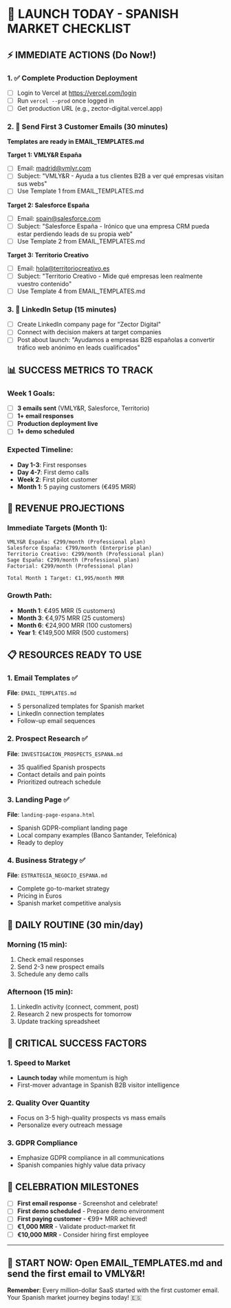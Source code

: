 # 🚀 LAUNCH TODAY - SPANISH MARKET CHECKLIST

## ⚡ IMMEDIATE ACTIONS (Do Now!)

### 1. ✅ Complete Production Deployment
- [ ] Login to Vercel at https://vercel.com/login
- [ ] Run `vercel --prod` once logged in
- [ ] Get production URL (e.g., zector-digital.vercel.app)

### 2. 📧 Send First 3 Customer Emails (30 minutes)
**Templates are ready in EMAIL_TEMPLATES.md**

**Target 1: VMLY&R España**
- [ ] Email: madrid@vmlyr.com
- [ ] Subject: "VMLY&R - Ayuda a tus clientes B2B a ver qué empresas visitan sus webs"
- [ ] Use Template 1 from EMAIL_TEMPLATES.md

**Target 2: Salesforce España**
- [ ] Email: spain@salesforce.com  
- [ ] Subject: "Salesforce España - Irónico que una empresa CRM pueda estar perdiendo leads de su propia web"
- [ ] Use Template 2 from EMAIL_TEMPLATES.md

**Target 3: Territorio Creativo**
- [ ] Email: hola@territoriocreativo.es
- [ ] Subject: "Territorio Creativo - Mide qué empresas leen realmente vuestro contenido"
- [ ] Use Template 4 from EMAIL_TEMPLATES.md

### 3. 📱 LinkedIn Setup (15 minutes)
- [ ] Create LinkedIn company page for "Zector Digital"
- [ ] Connect with decision makers at target companies
- [ ] Post about launch: "Ayudamos a empresas B2B españolas a convertir tráfico web anónimo en leads cualificados"

## 📊 SUCCESS METRICS TO TRACK

### Week 1 Goals:
- [ ] **3 emails sent** (VMLY&R, Salesforce, Territorio)
- [ ] **1+ email responses**
- [ ] **Production deployment live**
- [ ] **1+ demo scheduled**

### Expected Timeline:
- **Day 1-3**: First responses
- **Day 4-7**: First demo calls
- **Week 2**: First pilot customer
- **Month 1**: 5 paying customers (€495 MRR)

## 🎯 REVENUE PROJECTIONS

### Immediate Targets (Month 1):
```
VMLY&R España: €299/month (Professional plan)
Salesforce España: €799/month (Enterprise plan)  
Territorio Creativo: €299/month (Professional plan)
Sage España: €299/month (Professional plan)
Factorial: €299/month (Professional plan)

Total Month 1 Target: €1,995/month MRR
```

### Growth Path:
- **Month 1**: €495 MRR (5 customers)
- **Month 3**: €4,975 MRR (25 customers)  
- **Month 6**: €24,900 MRR (100 customers)
- **Year 1**: €149,500 MRR (500 customers)

## 📋 RESOURCES READY TO USE

### 1. Email Templates ✅
**File**: `EMAIL_TEMPLATES.md`
- 5 personalized templates for Spanish market
- LinkedIn connection templates
- Follow-up email sequences

### 2. Prospect Research ✅
**File**: `INVESTIGACION_PROSPECTS_ESPANA.md`
- 35 qualified Spanish prospects
- Contact details and pain points
- Prioritized outreach schedule

### 3. Landing Page ✅
**File**: `landing-page-espana.html`
- Spanish GDPR-compliant landing page
- Local company examples (Banco Santander, Telefónica)
- Ready to deploy

### 4. Business Strategy ✅
**File**: `ESTRATEGIA_NEGOCIO_ESPANA.md`
- Complete go-to-market strategy
- Pricing in Euros
- Spanish market competitive analysis

## 🔄 DAILY ROUTINE (30 min/day)

### Morning (15 min):
1. Check email responses
2. Send 2-3 new prospect emails
3. Schedule any demo calls

### Afternoon (15 min):
1. LinkedIn activity (connect, comment, post)
2. Research 2 new prospects for tomorrow
3. Update tracking spreadsheet

## 🚨 CRITICAL SUCCESS FACTORS

### 1. Speed to Market
- **Launch today** while momentum is high
- First-mover advantage in Spanish B2B visitor intelligence

### 2. Quality Over Quantity
- Focus on 3-5 high-quality prospects vs mass emails
- Personalize every outreach message

### 3. GDPR Compliance
- Emphasize GDPR compliance in all communications
- Spanish companies highly value data privacy

## 🎉 CELEBRATION MILESTONES

- [ ] **First email response** - Screenshot and celebrate!
- [ ] **First demo scheduled** - Prepare demo environment
- [ ] **First paying customer** - €99+ MRR achieved!
- [ ] **€1,000 MRR** - Validate product-market fit
- [ ] **€10,000 MRR** - Consider hiring first employee

---

## 🚀 START NOW: Open EMAIL_TEMPLATES.md and send the first email to VMLY&R!

**Remember**: Every million-dollar SaaS started with the first customer email. Your Spanish market journey begins today! 🇪🇸
